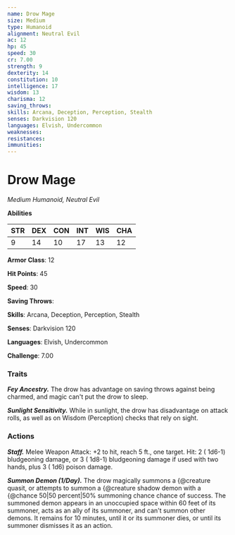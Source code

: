 ```yaml
---
name: Drow Mage
size: Medium
type: Humanoid
alignment: Neutral Evil
ac: 12
hp: 45
speed: 30
cr: 7.00
strength: 9
dexterity: 14
constitution: 10
intelligence: 17
wisdom: 13
charisma: 12
saving_throws: 
skills: Arcana, Deception, Perception, Stealth
senses: Darkvision 120
languages: Elvish, Undercommon
weaknesses:
resistances:
immunities:
---
```


# Drow Mage

*Medium Humanoid, Neutral Evil*

**Abilities**

| STR | DEX | CON | INT | WIS | CHA |
| --- | --- | --- | --- | --- | --- |
| 9 | 14 | 10 | 17 | 13 | 12 |

**Armor Class**: 12

**Hit Points**: 45

**Speed**: 30

**Saving Throws**: 

**Skills**: Arcana, Deception, Perception, Stealth

**Senses**: Darkvision 120

**Languages**: Elvish, Undercommon

**Challenge**: 7.00


### Traits
***Fey Ancestry.*** The drow has advantage on saving throws against being charmed, and magic can't put the drow to sleep.

***Sunlight Sensitivity.*** While in sunlight, the drow has disadvantage on attack rolls, as well as on Wisdom (Perception) checks that rely on sight.


### Actions
***Staff.*** Melee Weapon Attack:  +2 to hit, reach 5 ft., one target. Hit: 2 ( 1d6-1) bludgeoning damage, or 3 ( 1d8-1) bludgeoning damage if used with two hands, plus 3 ( 1d6) poison damage.

***Summon Demon (1/Day).*** The drow magically summons a {@creature quasit, or attempts to summon a {@creature shadow demon with a {@chance 50|50 percent|50% summoning chance chance of success. The summoned demon appears in an unoccupied space within 60 feet of its summoner, acts as an ally of its summoner, and can't summon other demons. It remains for 10 minutes, until it or its summoner dies, or until its summoner dismisses it as an action.

